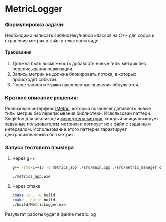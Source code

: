 # MetricLogger

### Формулировка задачи:
Необходимо написать библиотеку/набор классов на C++ для сбора и схранения метрик в файл в текстовом виде.

#### Требования
1. Должна быть возможность добавлять новые типы метрик без переписывания реализации.
2. Запись метрик не должна блокировать потоки, в которых происходят события.
3. После записи метрики накопленные значения обнуляются.

### Краткое описание решения:
Реализован интерфейс [IMetric](src/imetric.h), который позволяет добавлять новые типы метрик без переписывания библиотеки.
Использован паттерн Singleton для реализации [менеджера метрик](src/metric_manager.h), который инициализирует заданные пользователем метрики и логирует их в файл с заданным интервалом. Использование этого паттерна гарантирует централизованный сбор метрик.

### Запуск тестового примера
1. Через g++
    ```bash 
    g++ -std=c++17 -o metrics_app ./src/main.cpp ./src/metric_manager.cpp ./src/cnt_metric.cpp ./src/avg_metric.cpp -pthread

    ./metrics_app.exe
    ```
2. Через cmake
    ```bash
    cmake -S . -B build
    cmake --build build
    ./build/MetricLogger.exe
    ```

Результат работы будет в файле metric.log